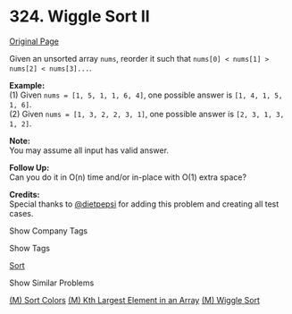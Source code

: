 # 324. Wiggle Sort II

[Original Page](https://leetcode.com/problems/wiggle-sort-ii/)

Given an unsorted array `nums`, reorder it such that `nums[0] < nums[1] > nums[2] < nums[3]...`.

**Example:**  
(1) Given `nums = [1, 5, 1, 1, 6, 4]`, one possible answer is `[1, 4, 1, 5, 1, 6]`.  
(2) Given `nums = [1, 3, 2, 2, 3, 1]`, one possible answer is `[2, 3, 1, 3, 1, 2]`.

**Note:**  
You may assume all input has valid answer.

**Follow Up:**  
Can you do it in O(n) time and/or in-place with O(1) extra space?

**Credits:**  
Special thanks to [@dietpepsi](https://leetcode.com/discuss/user/dietpepsi) for adding this problem and creating all test cases.

<div>

<div id="company_tags" class="btn btn-xs btn-warning">Show Company Tags</div>

<span class="hidebutton" style="display: none;">[Google](/company/google/)</span></div>

<div>

<div id="tags" class="btn btn-xs btn-warning">Show Tags</div>

<span class="hidebutton">[Sort](/tag/sort/)</span></div>

<div>

<div id="similar" class="btn btn-xs btn-warning">Show Similar Problems</div>

<span class="hidebutton">[(M) Sort Colors](/problems/sort-colors/) [(M) Kth Largest Element in an Array](/problems/kth-largest-element-in-an-array/) [(M) Wiggle Sort](/problems/wiggle-sort/)</span></div>
